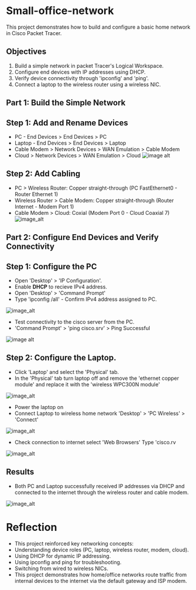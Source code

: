# Small-office-network
This project demonstrates how to build and configure a basic home network in Cisco Packet Tracer.
## Objectives
1. Build a simple network in packet Tracer's Logical Workspace.
2. Configure end devices with IP addresses using DHCP.
3. Verify device connectivity through 'ipconfig' and 'ping'.
4. Connect a laptop to the wireless router using a wireless NIC.

## Part 1: Build the Simple Network

## Step 1: Add and Rename Devices
- PC - End Devices > End Devices > PC
- Laptop - End Devices > End Devices > Laptop
- Cable Modem > Network Devices > WAN Emulation > Cable Modem
- Cloud > Network Devices > WAN Emulation > Cloud
![image alt](Screenshot1_Devices_added.png)
 
## Step 2: Add Cabling
- PC > Wireless Router: Copper straight-through (PC FastEthernet0 - Router Ethernet 1)
- Wireless Router > Cable Modem: Copper straight-through (Router Internet - Modem Port 1)
- Cable Modem > Cloud: Coxial (Modem Port 0 - Cloud Coaxial 7)
![image_alt](Screenshot2_topology_with_cables.png)

## Part 2: Configure End Devices and Verify Connectivity

## Step 1: Configure the PC 
- Open 'Desktop' > 'IP Configuration'.
- Enable **DHCP** to recieve IPv4 address.
- Open 'Desktop' > 'Command Prompt'
- Type 'ipconfig /all' - Confirm IPv4 address assigned to PC.

![image_alt](Screenshot3_pc_ipconfig.png)

- Test connectivity to the cisco server from the PC.
- 'Command Prompt' > 'ping cisco.srv' > Ping Successful

![image alt](Screenshot4_pc_ping.png)

## Step 2: Configure the Laptop.
- Click 'Laptop' and select the 'Physical' tab.
- In the 'Physical' tab turn laptop off and remove the 'ethernet copper module' and replace it with the 'wireless WPC300N module'

![image_alt](Screenshot5_laptop_wireless_nic.png)

- Power the laptop on
- Connect Laptop to wireless home network 'Desktop' > 'PC Wireless' > 'Connect'

![image_alt](Screenshot6_laptop_connected.png)

- Check connection to internet select 'Web Browsers' Type 'cisco.rv

![image_alt](Screenshot7_laptop_web_browser.png)

## Results
- Both PC and Laptop successfully received IP addresses via DHCP and connected to the internet through the wireless router and cable modem.

![image_alt](Screenshot8_final_topology.png)

# Reflection
- This project reinforced key networking concepts:
- Understanding device roles (PC, laptop, wireless router, modem, cloud).
- Using DHCP for dynamic IP addressing.
- Using ipconfig and ping for troubleshooting.
- Switching from wired to wireless NICs.
- This project demonstrates how home/office networks route traffic from internal devices to the internet via the default gateway and ISP modem.


